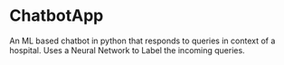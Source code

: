 # ChatbotApp
An ML based chatbot in python that responds to queries in context of a hospital. Uses a Neural Network to Label the incoming queries.
